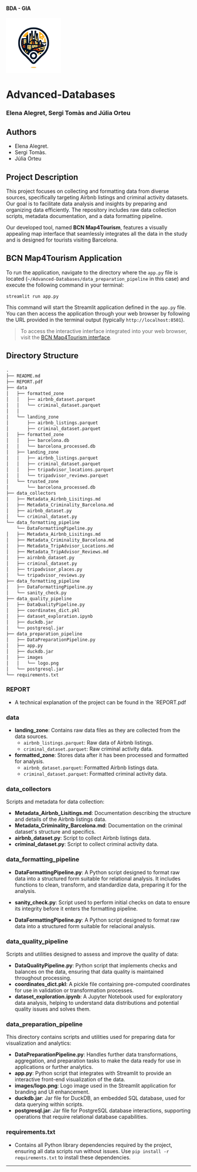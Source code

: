 #### BDA - GIA 


<img src="data_preparation_pipeline/images/logo.png" alt="BCN Map4Tourism Logo" width="150">

# Advanced-Databases 

### Elena Alegret, Sergi Tomàs and Júlia Orteu
## Authors
- Elena Alegret.
- Sergi Tomàs.
- Júlia Orteu

## Project Description
This project focuses on collecting and formatting data from diverse sources, specifically targeting Airbnb listings and criminal activity datasets. Our goal is to facilitate data analysis and insights by preparing and organizing data efficiently. The repository includes raw data collection scripts, metadata documentation, and a data formatting pipeline.

Our developed tool, named **BCN Map4Tourism**, features a visually appealing map interface that seamlessly integrates all the data in the study and is designed for tourists visiting Barcelona.


## BCN Map4Tourism Application
To run the application, navigate to the directory where the `app.py` file is located (`~/Advanced-Databases/data_preparation_pipeline` in this case) and execute the following command in your terminal:

```
streamlit run app.py
```

This command will start the Streamlit application defined in the `app.py` file. You can then access the application through your web browser by following the URL provided in the terminal output (typically `http://localhost:8501`).

> To access the interactive interface integrated into your web browser, visit the [BCN Map4Tourism interface](https://bcnmap4tourismin.streamlit.app).

## Directory Structure
```
.
├── README.md
├── REPORT.pdf
├── data
│   ├── formatted_zone
│   │   ├── airbnb_dataset.parquet
│   │   └── criminal_dataset.parquet
│   │       
│   └── landing_zone
│       ├── airbnb_listings.parquet
│       ├── criminal_dataset.parquet
│   ├── formatted_zone
│   │   ├── barcelona.db
│   │   └── barcelona_processed.db
│   ├── landing_zone
│   │   ├── airbnb_listings.parquet
│   │   ├── criminal_dataset.parquet
│   │   ├── tripadvisor_locations.parquet
│   │   └── tripadvisor_reviews.parquet
│   └── trusted_zone
│       └── barcelona_processed.db
├── data_collectors
│   ├── Metadata_Airbnb_Lisitings.md
│   ├── Metadata_Criminality_Barcelona.md
│   ├── airbnb_dataset.py
│   └── criminal_dataset.py
└── data_formatting_pipeline
    └── DataFormattingPipeline.py
│   ├── Metadata_Airbnb_Lisitings.md
│   ├── Metadata_Criminality_Barcelona.md
│   ├── Metadata_TripAdvisor_Locations.md
│   ├── Metadata_TripAdvisor_Reviews.md
│   ├── airnbnb_dataset.py
│   ├── criminal_dataset.py
│   ├── tripadvisor_places.py
│   └── tripadvisor_reviews.py
├── data_formatting_pipeline
│   ├── DataFormattingPipeline.py
│   └── sanity_check.py
├── data_quality_pipeline
│   ├── DataQualityPipeline.py
│   ├── coordinates_dict.pkl
│   ├── dataset_exploration.ipynb
│   ├── duckdb.jar
│   └── postgresql.jar
├── data_preparation_pipeline
│   ├── DataPreparationPipeline.py
│   ├── app.py
│   ├── duckdb.jar
│   ├── images
│   │   └── logo.png
│   └── postgresql.jar
└── requirements.txt
```
### REPORT
- A technical explanation of the project can be found in the `REPORT.pdf

### data
- **landing_zone**: Contains raw data files as they are collected from the data sources.
  - `airbnb_listings.parquet`: Raw data of Airbnb listings.
  - `criminal_dataset.parquet`: Raw criminal activity data.
- **formatted_zone**: Stores data after it has been processed and formatted for analysis.
  - `airbnb_dataset.parquet`: Formatted Airbnb listings data.
  - `criminal_dataset.parquet`: Formatted criminal activity data.

### data_collectors
Scripts and metadata for data collection:
- **Metadata_Airbnb_Lisitings.md**: Documentation describing the structure and details of the Airbnb listings data.
- **Metadata_Criminality_Barcelona.md**: Documentation on the criminal dataset's structure and specifics.
- **airbnb_dataset.py**: Script to collect Airbnb listings data.
- **criminal_dataset.py**: Script to collect criminal activity data.

### data_formatting_pipeline
- **DataFormattingPipeline.py**: A Python script designed to format raw data into a structured form suitable for relational analysis. It includes functions to clean, transform, and standardize data, preparing it for the analysis.
- **sanity_check.py**: Script used to perform initial checks on data to ensure its integrity before it enters the formatting pipeline.

- **DataFormattingPipeline.py**: A Python script designed to format raw data into a structured form suitable for relacional analysis.
### data_quality_pipeline
Scripts and utilities designed to assess and improve the quality of data:
- **DataQualityPipeline.py**: Python script that implements checks and balances on the data, ensuring that data quality is maintained throughout processing.
- **coordinates_dict.pkl**: A pickle file containing pre-computed coordinates for use in validation or transformation processes.
- **dataset_exploration.ipynb**: A Jupyter Notebook used for exploratory data analysis, helping to understand data distributions and potential quality issues and solves them.

### data_preparation_pipeline
This directory contains scripts and utilities used for preparing data for visualization and analytics:
- **DataPreparationPipeline.py**: Handles further data transformations, aggregation, and preparation tasks to make the data ready for use in applications or further analytics.
- **app.py**: Python script that integrates with Streamlit to provide an interactive front-end visualization of the data.
- **images/logo.png**: Logo image used in the Streamlit application for branding and UI enhancement.
- **duckdb.jar**: Jar file for DuckDB, an embedded SQL database, used for data querying within scripts.
- **postgresql.jar**: Jar file for PostgreSQL database interactions, supporting operations that require relational database capabilities.

### requirements.txt
- Contains all Python library dependencies required by the project, ensuring all data scripts run without issues. Use `pip install -r requirements.txt` to install these dependencies.

---


